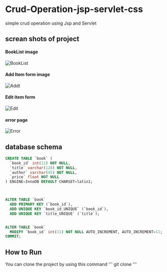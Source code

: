 # Crud-Operation-jsp-servlet-css
simple crud operation using Jsp and Servlet

## screan shots of project

#### BookList image
![BookList](https://user-images.githubusercontent.com/84116267/221384292-b9dd6740-a22e-4434-9632-3e71c903fce6.png)

#### Add Item form image
![Addt](https://user-images.githubusercontent.com/84116267/221384309-a51d74cd-7637-41d2-8492-72612645d7f0.png)

#### Edit item form
![Edit](https://user-images.githubusercontent.com/84116267/221384318-d36084d3-beee-4016-94f4-ab8e450a23eb.png)

#### error page
![Error](https://user-images.githubusercontent.com/84116267/221384455-9bf6ddbf-5714-4c69-99b3-8b09d90423d7.png)

## database schema
```sql
CREATE TABLE `book` (
  `book_id` int(11) NOT NULL,
  `title` varchar(128) NOT NULL,
  `author` varchar(45) NOT NULL,
  `price` float NOT NULL
) ENGINE=InnoDB DEFAULT CHARSET=latin1;



ALTER TABLE `book`
  ADD PRIMARY KEY (`book_id`),
  ADD UNIQUE KEY `book_id_UNIQUE` (`book_id`),
  ADD UNIQUE KEY `title_UNIQUE` (`title`);


ALTER TABLE `book`
  MODIFY `book_id` int(11) NOT NULL AUTO_INCREMENT, AUTO_INCREMENT=11;
COMMIT;

```
## How to Run
You can clone the project by using this command 
'''
git clone 
'''










